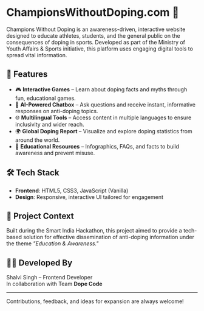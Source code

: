 # ChampionsWithoutDoping.com 🏅

Champions Without Doping is an awareness-driven, interactive website designed to educate athletes, students, and the general public on the consequences of doping in sports. Developed as part of the Ministry of Youth Affairs & Sports initiative, this platform uses engaging digital tools to spread vital information.

## 🌟 Features

- 🎮 **Interactive Games** – Learn about doping facts and myths through fun, educational games.
- 💬 **AI-Powered Chatbox** – Ask questions and receive instant, informative responses on anti-doping topics.
- 🌐 **Multilingual Tools** – Access content in multiple languages to ensure inclusivity and wider reach.
- 🌍 **Global Doping Report** – Visualize and explore doping statistics from around the world.
- 🧠 **Educational Resources** – Infographics, FAQs, and facts to build awareness and prevent misuse.

## 🛠️ Tech Stack

- **Frontend**: HTML5, CSS3, JavaScript (Vanilla)
- **Design**: Responsive, interactive UI tailored for engagement

## 📌 Project Context

Built during the Smart India Hackathon, this project aimed to provide a tech-based solution for effective dissemination of anti-doping information under the theme *"Education & Awareness."*

## 👩‍💻 Developed By

Shalvi Singh – Frontend Developer  
In collaboration with Team **Dope Code**

---

Contributions, feedback, and ideas for expansion are always welcome!

